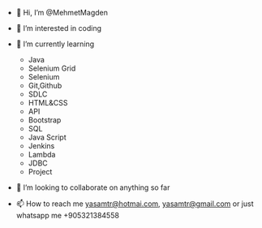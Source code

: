 - 👋 Hi, I’m @MehmetMagden
- 👀 I’m interested in coding
- 🌱 I’m currently learning 
  - Java 
  - Selenium Grid 
  - Selenium
  - Git,Github
  - SDLC
  - HTML&CSS
  - API
  - Bootstrap
  - SQL
  - Java Script
  - Jenkins
  - Lambda
  - JDBC
  - Project


- 💞️ I’m looking to collaborate on anything so far
- 📫 How to reach me yasamtr@hotmai.com, yasamtr@gmail.com or just whatsapp me +905321384558

<!---
MehmetMagden/MehmetMagden is a ✨ special ✨ repository because its `README.md` (this file) appears on your GitHub profile.
You can click the Preview link to take a look at your changes.
--->
